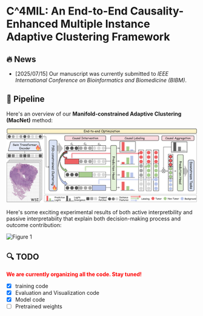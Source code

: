 # C^4MIL: An End-to-End Causality-Enhanced Multiple Instance Adaptive Clustering Framework 

## :fire: News

- [2025/07/15] Our manuscript was currently submitted to _IEEE International Conference on Bioinformatics and Biomedicine (BIBM)_.



## :rocket: Pipeline

Here's an overview of our **Manifold-constrained Adaptive Clustering (MacNet)** method:

![Figure 1](./images/C4MIL_main.png)

Here's some exciting experimental results of both active interpretbility and passive interpretabiity that explain both decision-making process and outcome contribution:

![Figure 1](./images/vis_cscc_lung.png)

## :mag: TODO
<font color="red">**We are currently organizing all the code. Stay tuned!**</font>
- [x] training code
- [x] Evaluation and Visualization code
- [x] Model code
- [ ] Pretrained weights
